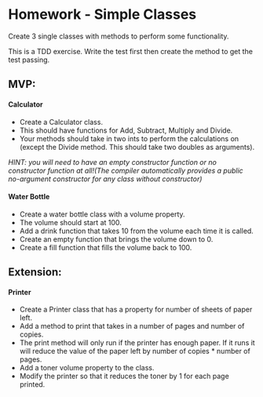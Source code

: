 # Homework - Simple Classes

Create 3 single classes with methods to perform some functionality.

This is a TDD exercise. Write the test first then create the method to get the test passing.

## MVP:

#### Calculator

- Create a Calculator class.
- This should have functions for Add, Subtract, Multiply and Divide.
- Your methods should take in two ints to perform the calculations on (except the Divide method. This should take two doubles as arguments).

*HINT: you will need to have an empty constructor function or no constructor function at all!(The compiler automatically provides a public no-argument constructor for any class without constructor)*

#### Water Bottle

- Create a water bottle class with a volume property.
- The volume should start at 100.
- Add a drink function that takes 10 from the volume each time it is called.
- Create an empty function that brings the volume down to 0.
- Create a fill function that fills the volume back to 100.

## Extension:

#### Printer

- Create a Printer class that has a property for number of sheets of paper left.
- Add a method to print that takes in a number of pages and number of copies.
- The print method will only run if the printer has enough paper. If it runs it will reduce the value of the paper left by number of copies \* number of pages.
- Add a toner volume property to the class.
- Modify the printer so that it reduces the toner by 1 for each page printed.